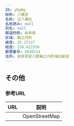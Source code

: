 ```yaml
---
ID: yRgNq
総称: 八幡宮
名称: 正八幡社
名称読み: null
別名: null
都道府県: 岐阜県
区域: 輪之内町
緯度: 35.27127
経度: 136.621556
郵便番号: 5030214
住所: 岐阜県安八郡輪之内町海松新田
---
```


## その他

### 参考URL

| URL | 説明          |
| --- | ------------- |
|     | OpenStreetMap |
